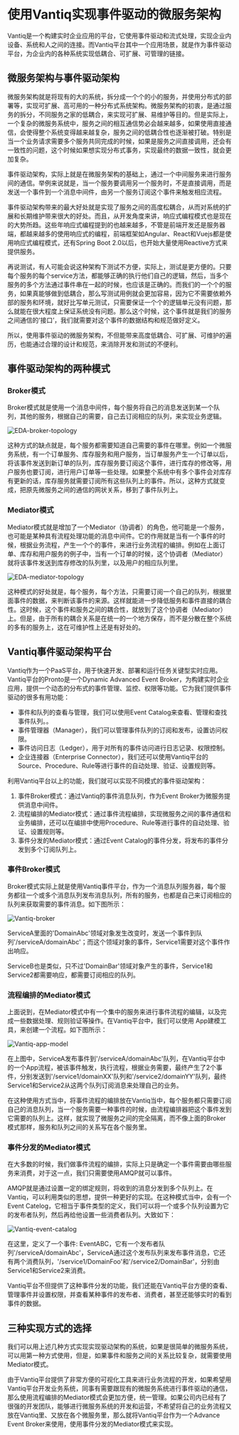 # 使用Vantiq实现事件驱动的微服务架构

Vantiq是一个构建实时企业应用的平台，它使用事件驱动和流式处理，实现企业内设备、系统和人之间的连接。而Vantiq平台其中一个应用场景，就是作为事件驱动平台，为企业内的各种系统实现低耦合、可扩展、可管理的链接。

## 微服务架构与事件驱动架构
微服务架构就是将现有的大的系统，拆分成一个个的小的服务，并使用分布式的部署等，实现可扩展、高可用的一种分布式系统架构。微服务架构的初衷，是通过服务的拆分，不同服务之家的低耦合，来实现可扩展、易维护等目的。但是实际上，一个复杂的微服务系统中，服务之间的相互通信势必会越来越多，如果使用直接通信，会使得整个系统变得越来越复杂，服务之间的低耦合性也逐渐被打破。特别是当一个业务请求需要多个服务共同完成的时候，如果是服务之间直接调用，还会有一致性的问题，这个时候如果想实现分布式事务，实现最终的数据一致性，就会更加复杂。

事件驱动架构，实际上就是在微服务架构的基础上，通过一个中间服务来进行服务间的通信。举例来说就是，当一个服务要调用另一个服务时，不是直接调用，而是发送一个事件到一个消息中间件，由另一个服务订阅这个事件来触发相应流程。

事件驱动架构带来的最大好处就是实现了服务之间的高度松耦合，从而对系统的扩展和长期维护带来很大的好处。而且，从开发角度来讲，响应式编程模式也是现在的大势所趋。这些年响应式编程提到的也越来越多，不管是前端开发还是服务器端，都越来越多的使用响应式的编程，前端框架如Angular、React和Vuejs都是使用响应式编程模式，还有Spring Boot 2.0以后，也开始大量使用Reactive方式来提供服务。

再说测试，有人可能会说这种架构下测试不方便，实际上，测试是更方便的。只要每个服务的每个service方法，都能够正确的执行他们自己的逻辑，然后，当多个服务的多个方法通过事件串在一起的时候，也应该是正确的。而我们的一个个的服务，如果真能够做到低耦合，那么写测试用例就会更加容易，因为它不需要依赖外部的服务和环境，就好比写单元测试，只需要保证一个个的逻辑单元没有问题，那么就能在很大程度上保证系统没有问题。那么这个时候，这个事件就是我们的服务之间通信的‘接口’，我们就需要对这个事件的数据结构和规范做好定义。

所以，使用事件驱动的微服务架构，不但能带来高度低耦合、可扩展、可维护的遍历，也能通过合理的设计和规范，来消除开发和测试的不便利。

## 事件驱动架构的两种模式
### Broker模式
Broker模式就是使用一个消息中间件，每个服务将自己的消息发送到某一个队列，其他的服务，根据自己的需要，自己去订阅相应的队列，来实现业务逻辑。

![EDA-broker-topology](1_micro_service_eda_using_vantiq/EDA-broker-topology.png?raw=true "Broker模式")

这种方式的缺点就是，每个服务都需要知道自己需要的事件在哪里。例如一个微服务系统，有一个订单服务、库存服务和用户服务，当订单服务产生一个订单以后，将该事件发送到新订单的队列，库存服务要订阅这个事件，进行库存的修改等，用户服务也要订阅，进行用户订单等一些处理。如果整个系统中有多个事件会对库存有更新的话，库存服务就需要订阅所有这些队列上的事件。所以，这种方式就变成，把原先微服务之间的通信的网状关系，移到了事件队列上。

### Mediator模式
Mediator模式就是增加了一个Mediator（协调者）的角色，他可能是一个服务，也可能是某种具有流程处理功能的消息中间件。它的作用就是当有一个事件的时候，根据业务流程，产生一个个的事件，来进行业务流程的编排。例如在上面订单、库存和用户服务的例子中，当有一个订单的时候，这个协调者（Mediator）就将该事件发送到库存修改的队列里，以及用户的相应队列里。

![EDA-mediator-topology](1_micro_service_eda_using_vantiq/EDA-mediator-topology.png?raw=true "Broker模式")

这种模式的好处就是，每个服务，每个方法，只需要订阅一个自己的队列，根据里面事件的数据，来判断该事件的来源。这样就能进一步降低服务和事件直接的耦合性。这时候，这个事件和服务之间的耦合性，就放到了这个协调者（Mediator）上。但是，由于所有的耦合关系是在统一的一个地方保存，而不是分散在整个系统的多有的服务上，这在可维护性上还是有好处的。

## Vantiq事件驱动架构平台
Vantiq作为一个PaaS平台，用于快速开发、部署和运行任务关键型实时应用。Vantiq平台的Pronto是一个Dynamic Advanced Event Broker​，为构建实时企业应用，提供一个动态的分布式的事件管理、监控、权限等功能。它为我们提供事件驱动的很多有用功能：
 * 事件和队列的查看与管理，我们可以使用Event Catalog来查看、管理和查找事件队列。。
 * 事件管理器（Manager），我们可以管理事件队列的订阅和发布，设置访问权限。
 * 事件访问日志（Ledger），用于对所有的事件访问进行日志记录、权限控制。
 * 企业连接器（Enterprise Connector），我们还可以使用Vantiq平台的Source、Procedure、Rule等进行事件的自动处理、验证、设置规则等。

利用Vantiq平台以上的功能，我们就可以实现不同模式的事件驱动架构：
1. 事件Broker模式：通过Vantiq的事件消息队列，作为Event Broker为微服务提供消息中间件。
2. 流程编排的Mediator模式：通过事件流程编排，实现微服务之间的事件通信和业务编排，还可以在编排中使用Procedure、Rule等进行事件的自动处理、验证、设置规则等。
3. 事件分发的Mediator模式：通过Event Catalog的事件分发，将发布的事件分发到多个订阅队列上。

### 事件Broker模式
Broker模式实际上就是使用Vantiq事件平台，作为一个消息队列服务器，每个服务都往一个或多个消息队列发布消息队列，所有的服务，也都是自己来订阅相应的队列来获取需要的事件消息。如下图所示：

![Vantiq-broker](1_micro_service_eda_using_vantiq/Vantiq-broker.jpg?raw=true "Vantiq Broker模式")

ServiceA里面的'DomainAbc'领域对象发生改变时，发送一个事件到队列'/serviceA/domainAbc'；而这个领域对象的事件，Service1需要对这个事件作出响应。

ServiceB也是类似，只不过'DomainBar'领域对象产生的事件，Service1和Service2都需要响应，都需要订阅相应的队列。

### 流程编排的Mediator模式
上面说到，在Mediator模式中有一个集中的服务来进行事件流程的编辑，以及完成一些数据处理、规则验证等操作。在Vantiq平台中，我们可以使用 App建模工具，来创建一个流程。如下图所示：

![Vantiq-app-model](1_micro_service_eda_using_vantiq/Vantiq-app-model.jpg?raw=true "Vantiq流程编排的Mediator模式")

在上图中，ServiceA发布事件到'/serviceA/domainAbc'队列，在Vantiq平台中的一个App流程，被该事件触发，执行流程，根据业务需要，最终产生了2个事件，分别发送到'/service1/domainXX'队列和'/service2/domainYY'队列，最终Service1和Service2从这两个队列订阅消息来处理自己的业务。

在这种使用方式当中，将事件流程的编排放在Vantiq当中，每个服务都只需要订阅自己的消息队列，当一个服务需要一种事件的时候，由流程编排器把这个事件发到它需要的队列上。这样，就实现了微服务之间的完全隔离，而不像上面的Broker模式那样，服务和队列之间的关系写在各个服务里。


### 事件分发的Mediator模式
在大多数的时候，我们做事件流程的编排，实际上只是确定一个事件需要由哪些服务来消费，对于这一点，我们只需要使用AMQP就可以事件。

AMQP就是通过设置一定的绑定规则，将收到的消息分发到多个队列上。在Vantiq，可以利用类似的思想，提供一种更好的实现。在这种模式当中，会有一个Event Catelog，它相当于事件类型的定义，我们可以将一个或多个队列设置为它的发布者队列，然后再给他设置一些消费者队列。大致如下：

![Vantiq-event-catalog](1_micro_service_eda_using_vantiq/Vantiq-event-catalog.jpg?raw=true "Vantiq事件分发的Mediator模式")

在这里，定义了一个事件: EventABC，它有一个发布者队列'/serviceA/domainAbc'，ServiceA通过这个发布队列来发布事件消息，它还有两个消费队列，'/service1/DomainFoo'和'/service2/DomainBar'，分别由Service1和Service2来消费。

Vantiq平台不但提供了这种事件分发的功能，我们还能在Vantiq平台方便的查看、管理事件并设置权限，并查看某种事件的发布者、消费者，甚至还能够实时的看到事件的数据。

## 三种实现方式的选择
我们可以用上述几种方式实现实现驱动架构的系统，如果是很简单的微服务系统，可以用第一种方式使用，但是，如果事件和服务之间的关系比较复杂，就需要使用Mediator模式。

由于Vantiq平台提供了非常方便的可视化工具来进行业务流程的开发，如果希望用Vantiq平台开发业务系统，同事有需要跟现有的微服务系统进行事件驱动的通信，那么使用流程编排的Mediator模式会更加方便，统一管理。如果公司内已经有了很强的开发团队，能够进行微服务系统的开发和运营，不希望将自己的业务流程又放在Vantiq里、又放在各个微服务里，那么就将Vantiq平台作为一个Advance Event Broker来使用，使用事件分发的Mediator模式来实现。

